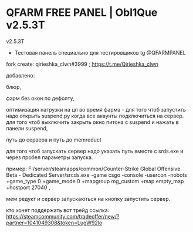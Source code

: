 # QFARM FREE PANEL | Obl1Que v2.5.3T
v2.5.3T

- Тестовая панель специально для тестировщиков tg @QFARMPANEL

fork create: qirieshka_clwn#3999 ; https://t.me/Qirieshka_clwn

добавлено:

блюр,

фарм без окон по дефолту,

оптимизация нагрузки на цп во время фарма - для того чтоб запустить надо открыть suspend.py когда все акаунты подключиться на сервер. для того чтоб выключить закрыть окно питона с suspend и нажать в панели suspend,

путь до сервера и путь до memreduct

для того чтоб запускать сервер надо указать путь вместе с srds.exe и через пробел параметры запуска.

пример: F:/server/steamapps/common/Counter-Strike Global Offensive Beta - Dedicated Server/srcds.exe -game csgo -console -usercon -nobots +game_type 0
+game_mode 0 +mapgroup mg_custom +map empty_map +hostport 27040 ,

мем редукт и сервер запускаються на кнопку запустить сервер.

кто хочет поддержать вот трейд ссылка: https://steamcommunity.com/tradeoffer/new/?partner=1041049308&token=LugW92lo
